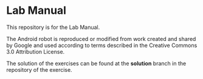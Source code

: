 Lab Manual
======

This repository is for the Lab Manual.

The Android robot is reproduced or modified from work created and shared by Google and used according to terms described in the Creative Commons 3.0 Attribution License.

The solution of the exercises can be found at the **solution** branch in the repository of the exercise.
